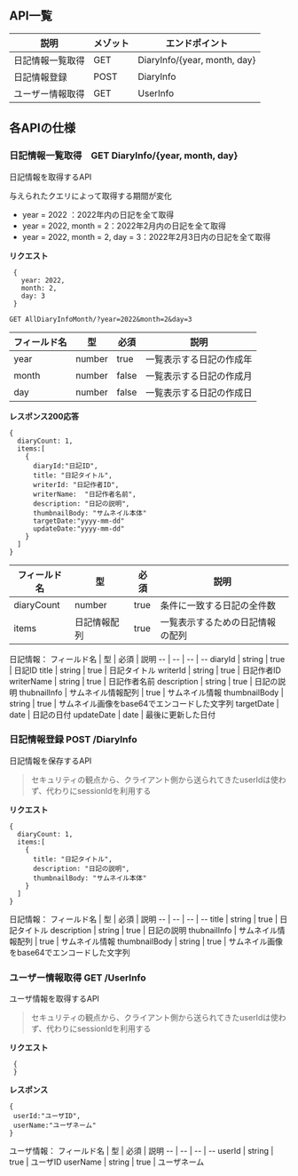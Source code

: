 ## API一覧
説明|メゾット|エンドポイント
 -- | -- | -- 
日記情報一覧取得 |GET|DiaryInfo/{year, month, day}
日記情報登録 |POST |DiaryInfo
ユーザー情報取得 |GET|UserInfo

## 各APIの仕様

### 日記情報一覧取得　GET DiaryInfo/{year, month, day}
日記情報を取得するAPI

与えられたクエリによって取得する期間が変化
- year = 2022 ：2022年内の日記を全て取得
- year = 2022, month = 2：2022年2月内の日記を全て取得
- year = 2022, month = 2, day = 3：2022年2月3日内の日記を全て取得

**リクエスト**
```
 {
   year: 2022,
   month: 2,
   day: 3
 }
 ```

 ```
 GET AllDiaryInfoMonth/?year=2022&month=2&day=3
 ```
 
 フィールド名 | 型 | 必須 | 説明
 -- | -- | -- | --
year|number|true|一覧表示する日記の作成年
month|number|false|一覧表示する日記の作成月
day|number|false|一覧表示する日記の作成日

**レスポンス200応答**
```
{
  diaryCount: 1,
  items:[
    {
      diaryId:"日記ID",
      title: "日記タイトル",
      writerId: "日記作者ID",
      writerName:  "日記作者名前",
      description: "日記の説明",
      thumbnailBody: "サムネイル本体"
      targetDate:"yyyy-mm-dd"
      updateDate:"yyyy-mm-dd"
    }
  ]
}
```
 フィールド名 | 型 | 必須 | 説明
 -- | -- | -- | --
diaryCount|number|true|条件に一致する日記の全件数
items|日記情報配列|true|一覧表示するための日記情報の配列

日記情報：
 フィールド名 | 型 | 必須 | 説明
 -- | -- | -- | --
diaryId | string | true | 日記ID
title | string | true | 日記タイトル
writerId | string | true | 日記作者ID
writerName | string | true | 日記作者名前
description | string | true | 日記の説明
thubnailInfo | サムネイル情報配列 | true | サムネイル情報
thumbnailBody | string | true | サムネイル画像をbase64でエンコードした文字列
targetDate | date | 日記の日付
updateDate | date | 最後に更新した日付

### 日記情報登録 POST /DiaryInfo
日記情報を保存するAPI
>セキュリティの観点から、クライアント側から送られてきたuserIdは使わず、代わりにsessionIdを利用する

**リクエスト**
```
{
  diaryCount: 1,
  items:[
    {
      title: "日記タイトル",
      description: "日記の説明",
      thumbnailBody: "サムネイル本体"
    }
  ]
}
```

日記情報：
フィールド名 | 型 | 必須 | 説明
 -- | -- | -- | --
title | string | true | 日記タイトル
description | string | true | 日記の説明
thubnailInfo | サムネイル情報配列 | true | サムネイル情報
thumbnailBody | string | true | サムネイル画像をbase64でエンコードした文字列

### ユーザー情報取得 GET /UserInfo
ユーザ情報を取得するAPI
>セキュリティの観点から、クライアント側から送られてきたuserIdは使わず、代わりにsessionIdを利用する

**リクエスト**
```
 {
 }
 ```
 **レスポンス**
 ```
 {
  userId:"ユーザID",
  userName:"ユーザネーム"
 }
 ```
 ユーザ情報：
 フィールド名 | 型 | 必須 | 説明
 -- | -- | -- | --
userId | string | true | ユーザID
userName | string | true | ユーザネーム
 

